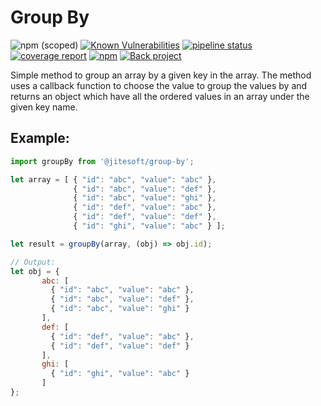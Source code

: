 # Group By

![npm (scoped)](https://img.shields.io/npm/v/@jitesoft/group-by)
[![Known Vulnerabilities](https://dev.snyk.io/test/npm/@jitesoft/group-by/badge.svg)](https://dev.snyk.io/test/npm/@jitesoft/group-by)
[![pipeline status](https://gitlab.com/jitesoft/open-source/javascript/group-by/badges/master/pipeline.svg)](https://gitlab.com/jitesoft/open-source/javascript/group-by/commits/master)
[![coverage report](https://gitlab.com/jitesoft/open-source/javascript/group-by/badges/master/coverage.svg)](https://gitlab.com/jitesoft/open-source/javascript/group-by-by/commits/master)
[![npm](https://img.shields.io/npm/dt/@jitesoft/group-by)](https://www.npmjs.com/package/@jitesoft/group-by)
[![Back project](https://img.shields.io/badge/Open%20Collective-Tip%20the%20devs!-blue.svg)](https://opencollective.com/jitesoft-open-source)

Simple method to group an array by a given key in the array. The method uses a callback function to choose the 
value to group the values by and returns an object which have all the ordered values in an array under the given key name.

## Example:

```js
import groupBy from '@jitesoft/group-by';

let array = [ { "id": "abc", "value": "abc" },
              { "id": "abc", "value": "def" },
              { "id": "abc", "value": "ghi" },
              { "id": "def", "value": "abc" },
              { "id": "def", "value": "def" },
              { "id": "ghi", "value": "abc" } ];

let result = groupBy(array, (obj) => obj.id);

// Output:
let obj = {
       abc: [
         { "id": "abc", "value": "abc" },
         { "id": "abc", "value": "def" },
         { "id": "abc", "value": "ghi" }
       ],
       def: [
         { "id": "def", "value": "abc" },
         { "id": "def", "value": "def" }
       ],
       ghi: [
         { "id": "ghi", "value": "abc" }
       ]
};
```

